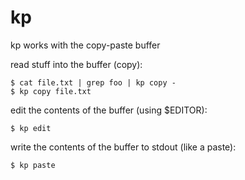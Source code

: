 # kp

kp works with the copy-paste buffer

read stuff into the buffer (copy):

 	$ cat file.txt | grep foo | kp copy -
 	$ kp copy file.txt

edit the contents of the buffer (using $EDITOR):

 	$ kp edit

write the contents of the buffer to stdout (like a paste):

 	$ kp paste
